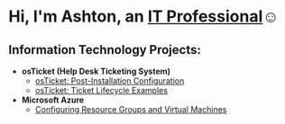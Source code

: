 <h1>Hi, I'm Ashton, an <a href="https://www.linkedin.com/in/ashton-vanfossen-a0b3b7114/">IT Professional</a>☺</h1>

<h2> Information Technology Projects:</h2>

- <b>osTicket (Help Desk Ticketing System)</b>
  - [osTicket: Post-Installation Configuration](https://github.com/ashtvanf/osTicket-post-install-config/blob/main/README.md)
  - [osTicket: Ticket Lifecycle Examples](https://github.com/ashtvanf/OsTicket-Ticket-Lifecycle-Examples/blob/main/README.md)
- <b>Microsoft Azure</b>
  - [Configuring Resource Groups and Virtual Machines](https://github.com/ashtvanf/Configuring-Resource-Groups-and-VMs/blob/main/README.md)
